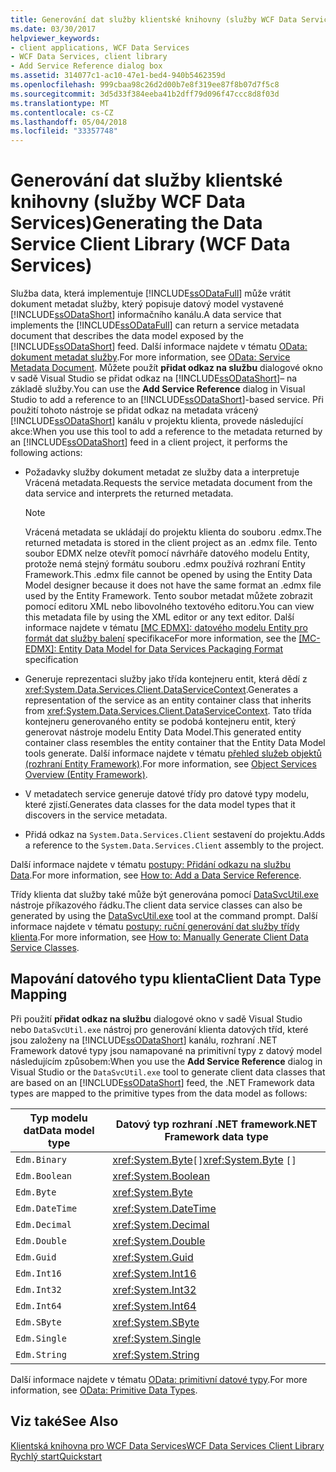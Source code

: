 ```yaml
---
title: Generování dat služby klientské knihovny (služby WCF Data Services)
ms.date: 03/30/2017
helpviewer_keywords:
- client applications, WCF Data Services
- WCF Data Services, client library
- Add Service Reference dialog box
ms.assetid: 314077c1-ac10-47e1-bed4-940b5462359d
ms.openlocfilehash: 999cbaa98c26d2d00b7e8f319ee87f8b07d7f5c8
ms.sourcegitcommit: 3d5d33f384eeba41b2dff79d096f47ccc8d8f03d
ms.translationtype: MT
ms.contentlocale: cs-CZ
ms.lasthandoff: 05/04/2018
ms.locfileid: "33357748"
---
```

# <a name="generating-the-data-service-client-library-wcf-data-services"></a><span data-ttu-id="3c2b9-102">Generování dat služby klientské knihovny (služby WCF Data Services)</span><span class="sxs-lookup"><span data-stu-id="3c2b9-102">Generating the Data Service Client Library (WCF Data Services)</span></span>
<span data-ttu-id="3c2b9-103">Služba data, která implementuje [!INCLUDE[ssODataFull](../../../../includes/ssodatafull-md.md)] může vrátit dokument metadat služby, který popisuje datový model vystavené [!INCLUDE[ssODataShort](../../../../includes/ssodatashort-md.md)] informačního kanálu.</span><span class="sxs-lookup"><span data-stu-id="3c2b9-103">A data service that implements the [!INCLUDE[ssODataFull](../../../../includes/ssodatafull-md.md)] can return a service metadata document that describes the data model exposed by the [!INCLUDE[ssODataShort](../../../../includes/ssodatashort-md.md)] feed.</span></span> <span data-ttu-id="3c2b9-104">Další informace najdete v tématu [OData: dokument metadat služby](http://go.microsoft.com/fwlink/?LinkId=186070).</span><span class="sxs-lookup"><span data-stu-id="3c2b9-104">For more information, see [OData: Service Metadata Document](http://go.microsoft.com/fwlink/?LinkId=186070).</span></span> <span data-ttu-id="3c2b9-105">Můžete použít **přidat odkaz na službu** dialogové okno v sadě Visual Studio se přidat odkaz na [!INCLUDE[ssODataShort](../../../../includes/ssodatashort-md.md)]– na základě služby.</span><span class="sxs-lookup"><span data-stu-id="3c2b9-105">You can use the **Add Service Reference** dialog in Visual Studio to add a reference to an [!INCLUDE[ssODataShort](../../../../includes/ssodatashort-md.md)]-based service.</span></span> <span data-ttu-id="3c2b9-106">Při použití tohoto nástroje se přidat odkaz na metadata vrácený [!INCLUDE[ssODataShort](../../../../includes/ssodatashort-md.md)] kanálu v projektu klienta, provede následující akce:</span><span class="sxs-lookup"><span data-stu-id="3c2b9-106">When you use this tool to add a reference to the metadata returned by an [!INCLUDE[ssODataShort](../../../../includes/ssodatashort-md.md)] feed in a client project, it performs the following actions:</span></span>  
  
-   <span data-ttu-id="3c2b9-107">Požadavky služby dokument metadat ze služby data a interpretuje Vrácená metadata.</span><span class="sxs-lookup"><span data-stu-id="3c2b9-107">Requests the service metadata document from the data service and interprets the returned metadata.</span></span>  
  
    > [!NOTE]
    >  <span data-ttu-id="3c2b9-108">Vrácená metadata se ukládají do projektu klienta do souboru .edmx.</span><span class="sxs-lookup"><span data-stu-id="3c2b9-108">The returned metadata is stored in the client project as an .edmx file.</span></span> <span data-ttu-id="3c2b9-109">Tento soubor EDMX nelze otevřít pomocí návrháře datového modelu Entity, protože nemá stejný formátu souboru .edmx používá rozhraní Entity Framework.</span><span class="sxs-lookup"><span data-stu-id="3c2b9-109">This .edmx file cannot be opened by using the Entity Data Model designer because it does not have the same format an .edmx file used by the Entity Framework.</span></span> <span data-ttu-id="3c2b9-110">Tento soubor metadat můžete zobrazit pomocí editoru XML nebo libovolného textového editoru.</span><span class="sxs-lookup"><span data-stu-id="3c2b9-110">You can view this metadata file by using the XML editor or any text editor.</span></span> <span data-ttu-id="3c2b9-111">Další informace najdete v tématu [ \[MC EDMX\]: datového modelu Entity pro formát dat služby balení](http://go.microsoft.com/fwlink/?LinkID=178833) specifikace</span><span class="sxs-lookup"><span data-stu-id="3c2b9-111">For more information, see the [\[MC-EDMX\]: Entity Data Model for Data Services Packaging Format](http://go.microsoft.com/fwlink/?LinkID=178833) specification</span></span>  
  
-   <span data-ttu-id="3c2b9-112">Generuje reprezentaci služby jako třída kontejneru entit, která dědí z <xref:System.Data.Services.Client.DataServiceContext>.</span><span class="sxs-lookup"><span data-stu-id="3c2b9-112">Generates a representation of the service as an entity container class that inherits from <xref:System.Data.Services.Client.DataServiceContext>.</span></span> <span data-ttu-id="3c2b9-113">Tato třída kontejneru generovaného entity se podobá kontejneru entit, který generovat nástroje modelu Entity Data Model.</span><span class="sxs-lookup"><span data-stu-id="3c2b9-113">This generated entity container class resembles the entity container that the Entity Data Model tools generate.</span></span> <span data-ttu-id="3c2b9-114">Další informace najdete v tématu [přehled služeb objektů (rozhraní Entity Framework)](http://msdn.microsoft.com/library/43014cf9-c9cb-4538-bfbb-197820b60038).</span><span class="sxs-lookup"><span data-stu-id="3c2b9-114">For more information, see [Object Services Overview (Entity Framework)](http://msdn.microsoft.com/library/43014cf9-c9cb-4538-bfbb-197820b60038).</span></span>  
  
-   <span data-ttu-id="3c2b9-115">V metadatech service generuje datové třídy pro datové typy modelu, které zjistí.</span><span class="sxs-lookup"><span data-stu-id="3c2b9-115">Generates data classes for the data model types that it discovers in the service metadata.</span></span>  
  
-   <span data-ttu-id="3c2b9-116">Přidá odkaz na `System.Data.Services.Client` sestavení do projektu.</span><span class="sxs-lookup"><span data-stu-id="3c2b9-116">Adds a reference to the `System.Data.Services.Client` assembly to the project.</span></span>  
  
 <span data-ttu-id="3c2b9-117">Další informace najdete v tématu [postupy: Přidání odkazu na službu Data](../../../../docs/framework/data/wcf/how-to-add-a-data-service-reference-wcf-data-services.md).</span><span class="sxs-lookup"><span data-stu-id="3c2b9-117">For more information, see [How to: Add a Data Service Reference](../../../../docs/framework/data/wcf/how-to-add-a-data-service-reference-wcf-data-services.md).</span></span>  
  
 <span data-ttu-id="3c2b9-118">Třídy klienta dat služby také může být generována pomocí [DataSvcUtil.exe](../../../../docs/framework/data/wcf/wcf-data-service-client-utility-datasvcutil-exe.md) nástroje příkazového řádku.</span><span class="sxs-lookup"><span data-stu-id="3c2b9-118">The client data service classes can also be generated by using the [DataSvcUtil.exe](../../../../docs/framework/data/wcf/wcf-data-service-client-utility-datasvcutil-exe.md) tool at the command prompt.</span></span> <span data-ttu-id="3c2b9-119">Další informace najdete v tématu [postupy: ruční generování dat služby třídy klienta](../../../../docs/framework/data/wcf/how-to-manually-generate-client-data-service-classes-wcf-data-services.md).</span><span class="sxs-lookup"><span data-stu-id="3c2b9-119">For more information, see [How to: Manually Generate Client Data Service Classes](../../../../docs/framework/data/wcf/how-to-manually-generate-client-data-service-classes-wcf-data-services.md).</span></span>  
  
## <a name="client-data-type-mapping"></a><span data-ttu-id="3c2b9-120">Mapování datového typu klienta</span><span class="sxs-lookup"><span data-stu-id="3c2b9-120">Client Data Type Mapping</span></span>  
 <span data-ttu-id="3c2b9-121">Při použití **přidat odkaz na službu** dialogové okno v sadě Visual Studio nebo `DataSvcUtil.exe` nástroj pro generování klienta datových tříd, které jsou založeny na [!INCLUDE[ssODataShort](../../../../includes/ssodatashort-md.md)] kanálu, rozhraní .NET Framework datové typy jsou namapované na primitivní typy z datový model následujícím způsobem:</span><span class="sxs-lookup"><span data-stu-id="3c2b9-121">When you use the **Add Service Reference** dialog in Visual Studio or the `DataSvcUtil.exe` tool to generate client data classes that are based on an [!INCLUDE[ssODataShort](../../../../includes/ssodatashort-md.md)] feed, the .NET Framework data types are mapped to the primitive types from the data model as follows:</span></span>  
  
|<span data-ttu-id="3c2b9-122">Typ modelu dat</span><span class="sxs-lookup"><span data-stu-id="3c2b9-122">Data model type</span></span>|<span data-ttu-id="3c2b9-123">Datový typ rozhraní .NET framework</span><span class="sxs-lookup"><span data-stu-id="3c2b9-123">.NET Framework data type</span></span>|  
|---------------------|------------------------------|  
|`Edm.Binary`|<span data-ttu-id="3c2b9-124"><xref:System.Byte>`[]`</span><span class="sxs-lookup"><span data-stu-id="3c2b9-124"><xref:System.Byte> `[]`</span></span>|  
|`Edm.Boolean`|<xref:System.Boolean>|  
|`Edm.Byte`|<xref:System.Byte>|  
|`Edm.DateTime`|<xref:System.DateTime>|  
|`Edm.Decimal`|<xref:System.Decimal>|  
|`Edm.Double`|<xref:System.Double>|  
|`Edm.Guid`|<xref:System.Guid>|  
|`Edm.Int16`|<xref:System.Int16>|  
|`Edm.Int32`|<xref:System.Int32>|  
|`Edm.Int64`|<xref:System.Int64>|  
|`Edm.SByte`|<xref:System.SByte>|  
|`Edm.Single`|<xref:System.Single>|  
|`Edm.String`|<xref:System.String>|  
  
 <span data-ttu-id="3c2b9-125">Další informace najdete v tématu [OData: primitivní datové typy](http://go.microsoft.com/fwlink/?LinkId=186072).</span><span class="sxs-lookup"><span data-stu-id="3c2b9-125">For more information, see [OData: Primitive Data Types](http://go.microsoft.com/fwlink/?LinkId=186072).</span></span>  
  
## <a name="see-also"></a><span data-ttu-id="3c2b9-126">Viz také</span><span class="sxs-lookup"><span data-stu-id="3c2b9-126">See Also</span></span>  
 [<span data-ttu-id="3c2b9-127">Klientská knihovna pro WCF Data Services</span><span class="sxs-lookup"><span data-stu-id="3c2b9-127">WCF Data Services Client Library</span></span>](../../../../docs/framework/data/wcf/wcf-data-services-client-library.md)  
 [<span data-ttu-id="3c2b9-128">Rychlý start</span><span class="sxs-lookup"><span data-stu-id="3c2b9-128">Quickstart</span></span>](../../../../docs/framework/data/wcf/quickstart-wcf-data-services.md)
